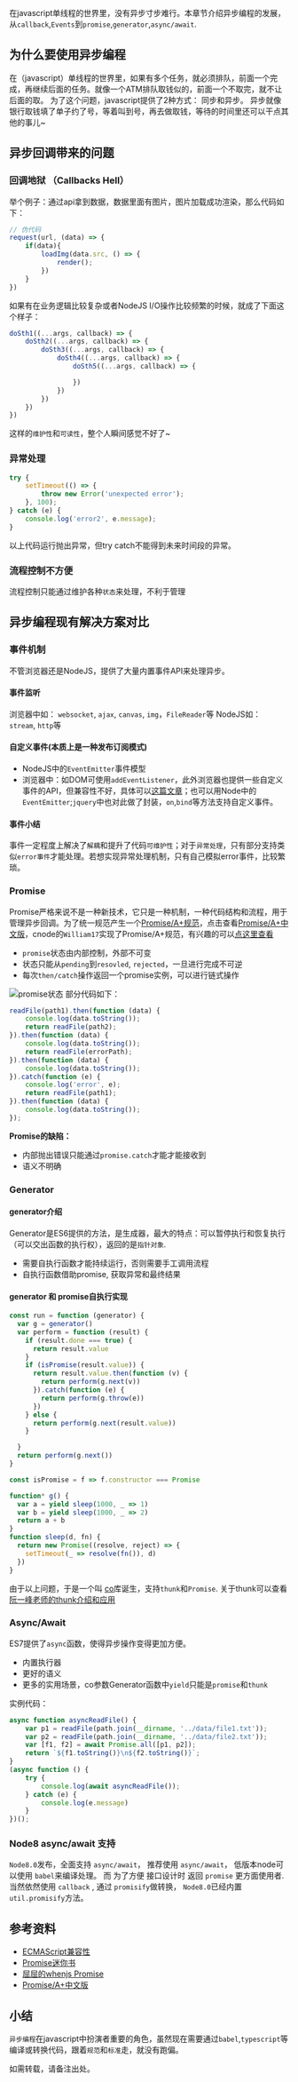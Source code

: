 在javascript单线程的世界里，没有异步寸步难行。本章节介绍异步编程的发展，从`callback`,`Events`到`promise`,`generator`,`async/await`.

<!--more-->

## 为什么要使用异步编程

在（javascript）单线程的世界里，如果有多个任务，就必须排队，前面一个完成，再继续后面的任务。就像一个ATM排队取钱似的，前面一个不取完，就不让后面的取。
为了这个问题，javascript提供了2种方式： 同步和异步。
异步就像银行取钱填了单子约了号，等着叫到号，再去做取钱，等待的时间里还可以干点其他的事儿~


## 异步回调带来的问题

### 回调地狱 （Callbacks Hell）
举个例子：通过api拿到数据，数据里面有图片，图片加载成功渲染，那么代码如下：
```javascript
// 伪代码
request(url, (data) => {
    if(data){
        loadImg(data.src, () => {
            render();
        })
    }
})
```
如果有在业务逻辑比较复杂或者NodeJS I/O操作比较频繁的时候，就成了下面这个样子：
```javascript
doSth1((...args, callback) => {
    doSth2((...args, callback) => {
        doSth3((...args, callback) => {
            doSth4((...args, callback) => {
                doSth5((...args, callback) => {

                })
            })
        })
    })
})
```
这样的`维护性`和`可读性`，整个人瞬间感觉不好了~


### 异常处理
```javascript
try {
    setTimeout(() => {
        throw new Error('unexpected error');
    }, 100);
} catch (e) {
    console.log('error2', e.message);
}
```
以上代码运行抛出异常，但try catch不能得到未来时间段的异常。

### 流程控制不方便
流程控制只能通过维护各种`状态`来处理，不利于管理


## 异步编程现有解决方案对比

### 事件机制
不管浏览器还是NodeJS，提供了大量内置事件API来处理异步。

#### 事件监听
浏览器中如： `websocket`, `ajax`, `canvas`, `img`，`FileReader`等
NodeJS如： `stream`, `http`等
#### 自定义事件(本质上是一种发布订阅模式)
- NodeJS中的`EventEmitter`事件模型
- 浏览器中：如DOM可使用`addEventListener`，此外浏览器也提供一些自定义事件的API，但兼容性不好，具体可以[这篇文章](http://dean.edwards.name/weblog/2009/03/callbacks-vs-events/)；也可以用Node中的`EventEmitter`;`jquery`中也对此做了封装，`on`,`bind`等方法支持自定义事件。

####  事件小结
事件一定程度上解决了`解耦`和提升了代码`可维护性`；对于`异常处理`，只有部分支持类似`error事件`才能处理。若想实现异常处理机制，只有自己模拟error事件，比较繁琐。

### Promise
Promise严格来说不是一种新技术，它只是一种机制，一种代码结构和流程，用于管理异步回调。为了统一规范产生一个[Promise/A+规范](http://promisesaplus.com/)，点击查看[Promise/A+中文版](http://segmentfault.com/a/1190000002452115)，cnode的`William17`实现了Promise/A+规范，有兴趣的可以[点这里查看](https://cnodejs.org/topic/5603cb8a152fdd025f0f5014)

- `promise`状态由内部控制，外部不可变
- 状态只能从`pending`到`resovled`, `rejected`，一旦进行完成不可逆
- 每次`then/catch`操作返回一个promise实例，可以进行链式操作

![promise状态](https://camo.githubusercontent.com/936320d9d13426d9631ff49d817b5d542e135d10/687474703a2f2f7777772e616c6c6f797465616d2e636f6d2f77702d636f6e74656e742f75706c6f6164732f323031352f30352f515125453625383825414125453525394225424532303135303533303230313332382e706e67)
部分代码如下：
```javascript
readFile(path1).then(function (data) {
    console.log(data.toString());
    return readFile(path2);
}).then(function (data) {
    console.log(data.toString());
    return readFile(errorPath);
}).then(function (data) {
    console.log(data.toString());
}).catch(function (e) {
    console.log('error', e);
    return readFile(path1);
}).then(function (data) {
    console.log(data.toString());
});
```

**Promise的缺陷：**
- 内部抛出错误只能通过`promise.catch`才能才能接收到
- 语义不明确


### Generator
#### generator介绍
Generator是ES6提供的方法，是生成器，最大的特点：可以暂停执行和恢复执行（可以交出函数的执行权），返回的是`指针对象`.
- 需要自执行函数才能持续运行，否则需要手工调用流程
- 自执行函数借助promise, 获取异常和最终结果

#### generator 和 promise自执行实现
```javascript
const run = function (generator) {
  var g = generator()
  var perform = function (result) {
    if (result.done === true) {
      return result.value
    }
    if (isPromise(result.value)) {
      return result.value.then(function (v) {
        return perform(g.next(v))
      }).catch(function (e) {
        return perform(g.throw(e))
      })
    } else {
      return perform(g.next(result.value))
    }

  }
  return perform(g.next())
}

const isPromise = f => f.constructor === Promise

function* g() {
  var a = yield sleep(1000, _ => 1)
  var b = yield sleep(1000, _ => 2)
  return a + b
}
function sleep(d, fn) {
  return new Promise((resolve, reject) => {
    setTimeout(_ => resolve(fn()), d)
  })
}
```

由于以上问题，于是一个叫 [co](https://github.com/tj/co)库诞生，支持`thunk`和`Promise`.
关于thunk可以查看[阮一峰老师的thunk介绍和应用](http://es6.ruanyifeng.com/#docs/async#Thunk函数)


### Async/Await
ES7提供了`async`函数，使得异步操作变得更加方便。
- 内置执行器
- 更好的语义
- 更多的实用场景，co参数Generator函数中`yield`只能是`promise`和`thunk`

实例代码：
```javascript
async function asyncReadFile() {   
    var p1 = readFile(path.join(__dirname, '../data/file1.txt'));
    var p2 = readFile(path.join(__dirname, '../data/file2.txt'));
    var [f1, f2] = await Promise.all([p1, p2]);
    return `${f1.toString()}\n${f2.toString()}`;
}
(async function () {
    try {
        console.log(await asyncReadFile());
    } catch (e) {
        console.log(e.message)
    }
})();
```

### Node8 async/await 支持

`Node8.0`发布，全面支持 `async/await`， 推荐使用 `async/await`， 低版本node可以使用 `babel`来编译处理。 而 为了方便 接口设计时 返回 `promise` 更方面使用者. 当然依然使用 `callback` , 通过 `promisify`做转换， `Node8.0`已经内置 `util.promisify`方法。 

## 参考资料

- [ECMAScript兼容性](http://kangax.github.io/compat-table/es6/)
- [Promise迷你书](http://liubin.org/promises-book/)
- [屈屈的whenjs Promise](https://imququ.com/post/promises-when-js.html)
- [Promise/A+中文版](http://segmentfault.com/a/1190000002452115)

## 小结
`异步编程`在javascript中扮演者重要的角色，虽然现在需要通过`babel`,`typescript`等编译或转换代码，跟着`规范`和`标准`走，就没有跑偏。

如需转载，请备注出处。
